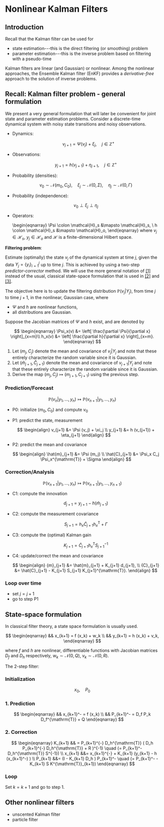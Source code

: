 # Nonlinear Kalman Filters

## Introduction

Recall that the Kalman filter can be used for

- state estimation---this is the direct filtering (or smoothing) problem
- parameter estimation---this is the inverse problem based on filtering with a pseudo-time

Kalman filters are linear (and Gaussian) or nonlinear. Among the nonlinear approaches, the Ensemble Kalman filter (EnKF) provides a *derivative-free* approach to the solution of inverse problems.

## Recall: Kalman filter problem - general formulation

We present a very general formulation that will later be convenient for joint state and parameter estimation problems.
Consider a discrete-time dynamical system with noisy state transitions and noisy observations.

- Dynamics: 

  $$\quad v_{j+1} = \Psi(v_j) + \xi_j, \quad j \in \mathbb{Z}^+ $$
  
- Observations: 

  $$y_{j+1} = h (v_{j+1}) + \eta_{j+1}, \quad j \in \mathbb{Z}^+ $$
  
- Probability (densities): 

   $$v_0 \sim \mathcal{N}(m_0,C_0), \quad \xi_j \sim \mathcal{N}(0,\Sigma),  \quad \eta_j \sim \mathcal{N}(0,\Gamma)$$ 
   
- Probability (independence): 

  $$v_0 \perp {\xi_j} \perp {\eta_j}$$ 
  
- Operators:

	 \begin{eqnarray}
	  \Psi \colon \mathcal{H}_s &\mapsto \mathcal{H}_s, \\
	  h  \colon \mathcal{H}_s &\mapsto \mathcal{H}_o,
	 \end{eqnarray}
    where  $v_j \in \mathcal{H}_s,$  $y_j \in \mathcal{H}_o$ and $\mathcal{H}$ is a finite-dimensional Hilbert space.



**Filtering problem**: 

Estimate (optimally) the state $v_j$ of the dynamical system at time $j,$ given the data $Y_j = \{y_i\}_{i=1}^{j}$ up to time $j.$ This is achieved by using a two-step *predictor-corrector* method. We will use the more general notation of [[1]](#LSZ) instead of the usual, classical state-space formulation that is used in [[2]](#asch1) and [[3]](#asch2).

The objective here is to update the filtering distribution  $\mathbb{P}(v_j \vert Y_j),$ from time $j$ to time $j+1,$  in the nonlinear, Gaussian case, where
- $\Psi$ and $h$ are nonlinear functions,
- all distributions are Gaussian.

Suppose the Jacobian matrices of $\Psi$ and $h$ exist, and are denoted by

$$ 
\begin{eqnarray}
   \Psi_x(v) &= \left[ \frac{\partial \Psi}{\partial x} \right]_{x=m}\\
   h_x(v) &= \left[ \frac{\partial h}{\partial x} \right]_{x=m}.
\end{eqnarray}
$$


1. Let $(m_j, C_j)$ denote the mean and covariance of $v_j \vert Y_j$  and note that these entirely characterize the random variable since it is Gaussian.
2. Let  $(\hat{m}_{j+1}, \hat{C}_{j+1})$ denote the mean and covariance of $v_{j+1} \vert Y_j$  and note that these entirely characterize the random variable since it is Gaussian.
3. Derive the map $(m_j, C_j) \mapsto (m_{j+1}, C_{j+1})$ using the previous step.

### Prediction/Forecast

$$ \mathbb{P}(v_n \vert y_1, \ldots, y_n) \mapsto \mathbb{P}(v_{n+1} \vert y_1, \ldots, y_n) $$

- P0: initialize $(m_0, C_0)$ and compute $v_0$
- P1: predict the state, measurement

     $$ 
     \begin{align}
     v_{j+1} &= \Psi (v_j) + \xi_j \\
     y_{j+1} &= h (v_{j+1}) + \eta_{j+1}
     \end{align}
     $$
	 
- P2: predict the mean and covariance  

     $$ 
     \begin{align}
     \hat{m}_{j+1}  &= \Psi (m_j) \\
     \hat{C}_{j+1}  &= \Psi_x C_j \Psi_x^{\mathrm{T}} + \Sigma
     \end{align}
     $$

### Correction/Analysis

$$ \mathbb{P}(v_{n+1} \vert y_1, \ldots, y_n) \mapsto \mathbb{P}(v_{n+1} \vert y_1, \ldots, y_{n+1}) $$

- C1: compute the innovation

     $$ d_{j+1} = y_{j+1} - h (\hat{m}_{j+1}) $$
	 
- C2: compute the measurement covariance

     $$ S_{j+1} = h_x \hat{C}_{j+1}  h_x^{\mathrm{T}} + \Gamma $$
	 
- C3: compute the (optimal) Kalman gain

     $$ K_{j+1} = \hat{C}_{j+1} h_x^{\mathrm{T}}  S_{j+1}^{-1} $$
	 
- C4: update/correct the mean and covariance

     $$
     \begin{align}
     {m}_{j+1}  &= \hat{m}_{j+1} + K_{j+1} d_{j+1}, \\
     {C}_{j+1}  &= \hat{C}_{j+1} - K_{j+1}  S_{j+1}  K_{j+1}^{\mathrm{T}}.
     \end{align}
     $$
     
### Loop over time

- set $j = j+1$
- go to step P1


## State-space formulation

In classical filter theory, a state space formulation is usually used.

$$
\begin{eqnarray}
 && x_{k+1}  = f (x_k)  + w_k \\
 && y_{k+1}  = h (x_k) + v_k,
\end{eqnarray}
$$

where $f$ and $h$ are nonlinear, differentiable functions with Jacobian matrices $D_f$ and $D_h$ respectively, $w_k \sim \mathcal{N}(0,Q),$ $v_k \sim \mathcal{N}(0,R).$

The 2-step filter:

### Initialization

$$ x_0, \quad P_0 $$

### 1. Prediction 

$$ 
\begin{eqnarray}
 && x_{k+1}^- = f (x_k) \\
 && P_{k+1}^- = D_f P_k D_f^{\mathrm{T}} + Q 
\end{eqnarray} 
$$

### 2. Correction

$$ 
\begin{eqnarray}
  K_{k+1} && = P_{k+1}^{-} D_h^{\mathrm{T}} ( D_h  P_{k+1}^{-} D_h^{\mathrm{T}} + R )^{-1} 
                 \quad (= P_{k+1}^- D_h^{\mathrm{T}} S^{-1}) \\
  x_{k+1} &&= x_{k+1}^{-} + K_{k+1} (y_{k+1} - h (x_{k+1}^-) ) \\
  P_{k+1} &&= (I -  K_{k+1} D_h ) P_{k+1}^-
            \quad (= P_{k+1}^- - K_{k+1} S K^{\mathrm{T}}_{k+1})
\end{eqnarray} 
$$


### Loop

Set $k = k+1$ and go to step 1.



## Other nonlinear filters

- unscented Kalman filter
- particle filter

